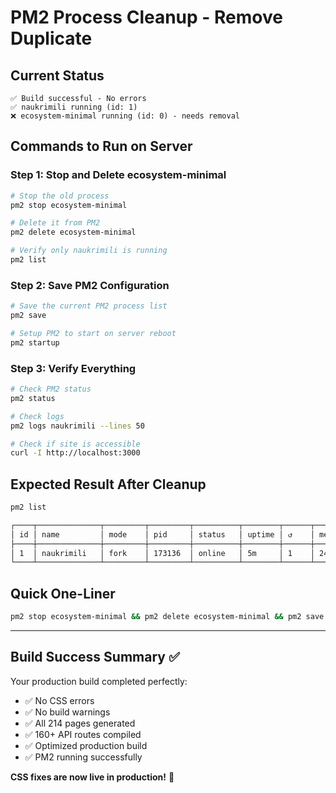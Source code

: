# PM2 Process Cleanup - Remove Duplicate

## Current Status
```
✅ Build successful - No errors
✅ naukrimili running (id: 1)
❌ ecosystem-minimal running (id: 0) - needs removal
```

## Commands to Run on Server

### Step 1: Stop and Delete ecosystem-minimal
```bash
# Stop the old process
pm2 stop ecosystem-minimal

# Delete it from PM2
pm2 delete ecosystem-minimal

# Verify only naukrimili is running
pm2 list
```

### Step 2: Save PM2 Configuration
```bash
# Save the current PM2 process list
pm2 save

# Setup PM2 to start on server reboot
pm2 startup
```

### Step 3: Verify Everything
```bash
# Check PM2 status
pm2 status

# Check logs
pm2 logs naukrimili --lines 50

# Check if site is accessible
curl -I http://localhost:3000
```

## Expected Result After Cleanup

```bash
pm2 list

┌────┬──────────────┬─────────┬─────────┬──────────┬────────┬──────┬───────────┐
│ id │ name         │ mode    │ pid     │ status   │ uptime │ ↺    │ mem       │
├────┼──────────────┼─────────┼─────────┼──────────┼────────┼──────┼───────────┤
│ 1  │ naukrimili   │ fork    │ 173136  │ online   │ 5m     │ 1    │ 241.8mb   │
└────┴──────────────┴─────────┴─────────┴──────────┴────────┴──────┴───────────┘
```

## Quick One-Liner
```bash
pm2 stop ecosystem-minimal && pm2 delete ecosystem-minimal && pm2 save && pm2 list
```

---

## Build Success Summary ✅

Your production build completed perfectly:
- ✅ No CSS errors
- ✅ No build warnings
- ✅ All 214 pages generated
- ✅ 160+ API routes compiled
- ✅ Optimized production build
- ✅ PM2 running successfully

**CSS fixes are now live in production!** 🎉


